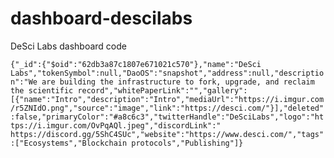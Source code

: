 # dashboard-descilabs
DeSci Labs dashboard code

```{"_id":{"$oid":"62db3a87c1807e671021c570"},"name":"DeSci Labs","tokenSymbol":null,"DaoOS":"snapshot","address":null,"description":"We are building the infrastructure to fork, upgrade, and reclaim the scientific record","whitePaperLink":"","gallery":[{"name":"Intro","description":"Intro","mediaUrl":"https://i.imgur.com/r5ZNIdO.png","source":"image","link":"https://desci.com/"}],"deleted":false,"primaryColor":"#a8c6c3","twitterHandle":"DeSciLabs","logo":"https://i.imgur.com/OvPqAQl.jpeg","discordLink":" https://discord.gg/5ShC4SUc","website":"https://www.desci.com/","tags":["Ecosystems","Blockchain protocols","Publishing"]}```
